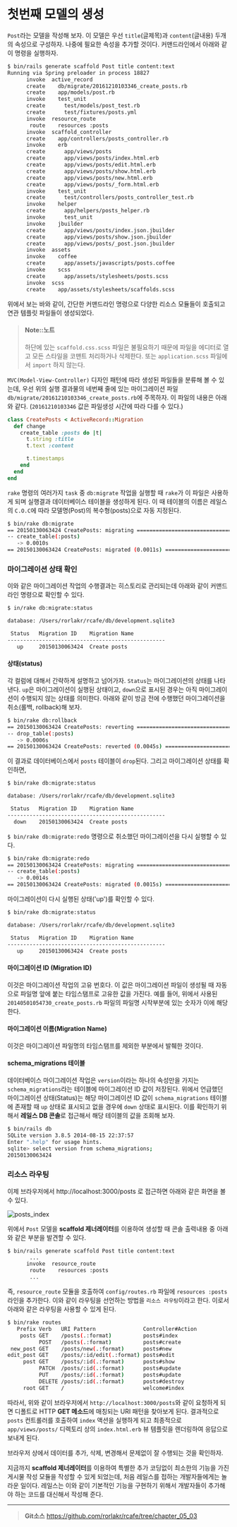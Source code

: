 # 첫번째 모델의 생성

`Post`라는 모델을 작성해 보자. 이 모델은 우선 `title`(글제목)과 `content`(글내용) 두개의 속성으로 구성하자. 나중에 필요한 속성을 추가할 것이다. 커맨드라인에서 아래와 같이 명령을 실행하자.

```bash
$ bin/rails generate scaffold Post title content:text
Running via Spring preloader in process 18827
      invoke  active_record
      create    db/migrate/20161210103346_create_posts.rb
      create    app/models/post.rb
      invoke    test_unit
      create      test/models/post_test.rb
      create      test/fixtures/posts.yml
      invoke  resource_route
       route    resources :posts
      invoke  scaffold_controller
      create    app/controllers/posts_controller.rb
      invoke    erb
      create      app/views/posts
      create      app/views/posts/index.html.erb
      create      app/views/posts/edit.html.erb
      create      app/views/posts/show.html.erb
      create      app/views/posts/new.html.erb
      create      app/views/posts/_form.html.erb
      invoke    test_unit
      create      test/controllers/posts_controller_test.rb
      invoke    helper
      create      app/helpers/posts_helper.rb
      invoke      test_unit
      invoke    jbuilder
      create      app/views/posts/index.json.jbuilder
      create      app/views/posts/show.json.jbuilder
      create      app/views/posts/_post.json.jbuilder
      invoke  assets
      invoke    coffee
      create      app/assets/javascripts/posts.coffee
      invoke    scss
      create      app/assets/stylesheets/posts.scss
      invoke  scss
      create    app/assets/stylesheets/scaffolds.scss
```

위에서 보는 바와 같이, 간단한 커맨드라인 명령으로 다양한 리소스 모듈들이 호출되고 연관 템플릿 파일들이 생성되었다.

> #### Note::노트
> 
>  하단에 있는 `scaffold.css.scss` 파일은 불필요하기 때문에 파일을 에디터로 열고 모든 스타일을 코맨트 처리하거나 삭제한다. 또는 `application.scss` 파일에서 `import` 하지 않는다.

`MVC(Model-View-Controller)` 디자인 패턴에 따라 생성된 파일들을 분류해 볼 수 있는데, 우선 위의 실행 결과물의 네번째 줄에 있는 마이그레이션 파일 `db/migrate/20161210103346_create_posts.rb`에 주목하자. 이 파일의 내용은 아래와 같다. (`20161210103346` 값은 파일생성 시간에 따라 다를 수 있다.)

```ruby
class CreatePosts < ActiveRecord::Migration
  def change
    create_table :posts do |t|
      t.string :title
      t.text :content

      t.timestamps
    end
  end
end
```

`rake` 명령의 여러가지 `task` 중 `db:migrate` 작업을 실행할 때 `rake`가 이 파일은 사용하게 되며 실행결과 데이터베이스 테이블을 생성하게 된다. 이 때 테이블의 이름은 레일스의 `C.O.C`에 따라 모델명(Post)의 복수형(posts)으로 자동 지정된다.

```bash
$ bin/rake db:migrate
== 20150130063424 CreatePosts: migrating ======================================
-- create_table(:posts)
   -> 0.0010s
== 20150130063424 CreatePosts: migrated (0.0011s) =============================
```

### 마이그레이션 상태 확인

이와 같은 마이그레이션 작업의 수행결과는 히스토리로 관리되는데 아래와 같이 커맨드라인 명령으로 확인할 수 있다.

```bash
$ in/rake db:migrate:status

database: /Users/rorlakr/rcafe/db/development.sqlite3

 Status   Migration ID    Migration Name
--------------------------------------------------
   up     20150130063424  Create posts
```

#### 상태(status)

각 컬럼에 대해서 간략하게 설명하고 넘어가자.
`Status`는 마이그레이션의 상태를 나타낸다. `up`은 마이그레이션이 실행된 상태이고, `down`으로 표시된 경우는 아직 마이그레이션이 수행되지 않는 상태를 의미한다. 아래와 같이 방금 전에 수행했던 마이그레이션을 취소(롤백, rollback)해 보자.

```bash
$ bin/rake db:rollback
== 20150130063424 CreatePosts: reverting ======================================
-- drop_table(:posts)
   -> 0.0006s
== 20150130063424 CreatePosts: reverted (0.0045s) =============================
```

이 결과로 데이터베이스에서 `posts` 테이블이 `drop`된다. 그리고 마이그레이션 상태를 확인하면,

```bash
$ bin/rake db:migrate:status

database: /Users/rorlakr/rcafe/db/development.sqlite3

 Status   Migration ID    Migration Name
--------------------------------------------------
  down    20150130063424  Create posts
```

`$ bin/rake db:migrate:redo` 명령으로 취소했던 마이그레이션을 다시 실행할 수 있다.

```bash
$ bin/rake db:migrate:redo
== 20150130063424 CreatePosts: migrating ======================================
-- create_table(:posts)
   -> 0.0014s
== 20150130063424 CreatePosts: migrated (0.0015s) =============================
```

마이그레이션이 다시 실행된 상태('up')를 확인할 수 있다.

```bash
$ bin/rake db:migrate:status

database: /Users/rorlakr/rcafe/db/development.sqlite3

 Status   Migration ID    Migration Name
--------------------------------------------------
   up     20150130063424  Create posts
```

#### 마이그레이션 ID (Migration ID)

이것은 마이그레이션 작업의 고유 번호다. 이 값은 마이그레이션 파일이 생성될 때 자동으로 파일명 앞에 붙는 타임스탬프로 고유한 값을 가진다. 예를 들어, 위에서 사용된 `20140501054730_create_posts.rb` 파일의 파일명 시작부분에 있는 숫자가 이에 해당한다.

#### 마이그레이션 이름(Migration Name)

이것은 마이그레이션 파일명의 타임스탬프를 제외한 부분에서 발췌한 것이다.

#### schema_migrations 테이블

데이터베이스 마이그레이션 작업은 `version`이라는 하나의 속성만을 가지는 `schema_migrations`라는 테이블에 마이그레이션 ID 값이 저장된다. 위에서 언급했던 마이그레이션 상태(Status)는 해당 마이그레이션 ID 값이 `schema_migrations` 테이블에 존재할 때 `up` 상태로 표시되고 없을 경우에 `down` 상태로 표시된다. 이를 확인하기 위해서 **레일스 DB 콘솔**로 접근해서 해당 테이블의 값을 조회해 보자.

```bash
$ bin/rails db
SQLite version 3.8.5 2014-08-15 22:37:57
Enter ".help" for usage hints.
sqlite> select version from schema_migrations;
20150130063424
```

### 리소스 라우팅

이제 브라우저에서 http://localhost:3000/posts 로 접근하면 아래와 같은 화면을 볼 수 있다. 

![posts_index](http://i1373.photobucket.com/albums/ag392/rorlab/Photobucket%20Desktop%20-%20RORLAB/rcafe/2015-01-30_15-47-26_zpsd0567b97.png)


위에서 `Post` 모델을 **scaffold 제너레이터**를 이용하여 생성할 때 콘솔 출력내용 중 아래와 같은 부분을 발견할 수 있다.

```bash
$ bin/rails generate scaffold Post title content:text
       ...
      invoke  resource_route
       route    resources :posts
       ...
```

즉, `resource_route` 모듈을 호출하여 `config/routes.rb` 파일에 `resources :posts` 라인을 추가한다. 이와 같이 라우팅을 선언하는 방법을 `리소스 라우팅`이라고 한다. 이로서 아래와 같은 라우팅을 사용할 수 있게 된다.

```bash
$ bin/rake routes
   Prefix Verb   URI Pattern               Controller#Action
    posts GET    /posts(.:format)          posts#index
          POST   /posts(.:format)          posts#create
 new_post GET    /posts/new(.:format)      posts#new
edit_post GET    /posts/:id/edit(.:format) posts#edit
     post GET    /posts/:id(.:format)      posts#show
          PATCH  /posts/:id(.:format)      posts#update
          PUT    /posts/:id(.:format)      posts#update
          DELETE /posts/:id(.:format)      posts#destroy
     root GET    /                         welcome#index
```

따라서, 위와 같이 브라우저에서 `http://localhost:3000/posts`와 같이 요청하게 되면 디폴트로 HTTP **GET 메소드**에 매칭되는 URI 패턴을 찾아보게 된다. 결과적으로 `posts` 컨트롤러를 호출하여 `index` 액션을 실행하게 되고 최종적으로 `app/views/posts/` 디렉토리 상의  `index.html.erb` 뷰 템플릿을 렌더링하여 응답으로 보내게 된다.

브라우저 상에서 데이터를 추가, 삭제, 변경해서 문제없이 잘 수행되는 것을 확인하자.

지금까지 **scaffold 제너레이터**를 이용하여 특별한 추가 코딩없이 최소한의 기능을 가진 게시물 작성 모듈을 작성할 수 있게 되었는데, 처음 레일스를 접하는 개발자들에게는 놀라운 일이다. 레일스는 이와 같이 기본적인 기능을 구현하기 위해서 개발자들이 추가해야 하는 코드를 대신해서 작성해 준다.



---
> **Git소스** https://github.com/rorlakr/rcafe/tree/chapter_05_03
